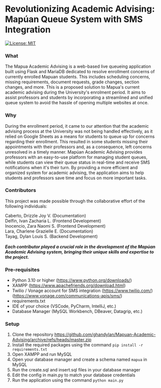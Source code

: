 # Revolutionizing Academic Advising: Mapúan Queue System with SMS Integration
[![License: MIT](https://img.shields.io/badge/License-MIT-yellow.svg)](https://opensource.org/licenses/MIT)
### What
The Mapua Academic Advising is a web-based live queueing application built using Flask and MariaDB dedicated to resolve enrollment concerns of currently enrolled Mapuan students. This includes scheduling concerns, missing requirements, document requests, grade changes, section changes, and more. This is a proposed solution to Mapua's current academic advising during the University's enrolment period. It aims to assist professors and students by incorporating a streamlined and unified queue system to avoid the hassle of opening multiple websites at once. 

### Why
During the enrollment period, it came to our attention that the academic advising process at the University was not being handled effectively, as it relied on Google Sheets as a means for students to queue up for concerns regarding their enrollment. This resulted in some students missing their appointments with their professors and, as a consequence, left concerns unresolved in a timely manner. Mapúan Academic Advising provides professors with an easy-to-use platform for managing student queues, while students can view their queue status in real-time and receive SMS notifications when it's their turn. By providing a more efficient and organized system for academic advising, the application aims to help students and professors save time and focus on more important tasks.


### Contributors
This project was made possible through the collaborative effort of the following individuals:

Caberto, Drizzle Joy V. (Documentation)\
Delfin, Ivan Zacharia L. (Frontend Development)\
Inocencio, Zara Naomi S. (Frontend Development)\
Lara, Charlene Grazielle E. (Documentation)\
Tayag, Dylan Louis S. (Backend Development)\
\
***Each contributor played a crucial role in the development of the Mapúan Academic Advising system, bringing their unique skills and expertise to the project.***


### Pre-requisites
- Python 3.10 or higher (https://www.python.org/downloads/)
- XAMPP (https://www.apachefriends.org/download.html)
- Twilio / Vonage account for SMS integration (https://www.twilio.com/) (https://www.vonage.com/communications-apis/sms/)
- requirements.txt
- IDE of your choice (VSCode, PyCharm, IntelliJ, etc.)
- Database Manager (MySQL Workbench, DBeaver, Datagrip, etc.)

### Setup
1. Clone the repository https://github.com/ghandylan/Mapuan-Academic-Advising/archive/refs/heads/master.zip
2. Install the required packages using the command `pip install -r requirements.txt`
3. Open XAMPP and run MySQL
4. Open your database manager and create a schema named `mapua` in MySQL
5. Run the create.sql and insert.sql files in your database manager
6. Edit the config in main.py to match your database credentials
7. Run the application using the command `python main.py`

